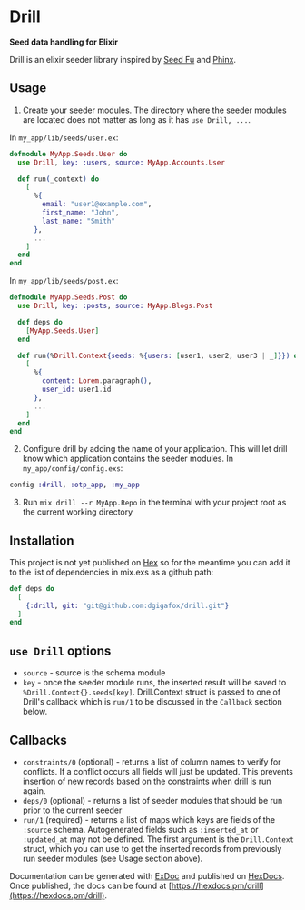 # Drill

**Seed data handling for Elixir**

Drill is an elixir seeder library inspired by [Seed Fu](https://github.com/mbleigh/seed-fu) and [Phinx](https://github.com/cakephp/phinx).

## Usage

1. Create your seeder modules. The directory where the seeder modules are located
   does not matter as long as it has `use Drill, ...`.

In `my_app/lib/seeds/user.ex`:

```elixir
defmodule MyApp.Seeds.User do
  use Drill, key: :users, source: MyApp.Accounts.User

  def run(_context) do
    [
      %{
        email: "user1@example.com",
        first_name: "John",
        last_name: "Smith"
      },
      ...
    ]
  end
end
```

In `my_app/lib/seeds/post.ex`:

```elixir
defmodule MyApp.Seeds.Post do
  use Drill, key: :posts, source: MyApp.Blogs.Post

  def deps do
    [MyApp.Seeds.User]
  end

  def run(%Drill.Context{seeds: %{users: [user1, user2, user3 | _]}}) do
    [
      %{
        content: Lorem.paragraph(),
        user_id: user1.id
      },
      ...
    ]
  end
end
```

2. Configure drill by adding the name of your application. This will let drill know which application
   contains the seeder modules.
   In `my_app/config/config.exs`:

```elixir
config :drill, :otp_app, :my_app
```

3. Run `mix drill --r MyApp.Repo` in the terminal with your project root as the current working directory

## Installation

This project is not yet published on [Hex](https://hex.pm/packages) so for the meantime you can add it to
the list of dependencies in mix.exs as a github path:

```elixir
def deps do
  [
    {:drill, git: "git@github.com:dgigafox/drill.git"}
  ]
end
```

## `use Drill` options

- `source` - source is the schema module
- `key` - once the seeder module runs, the inserted result will be saved to `%Drill.Context{}.seeds[key]`.
  Drill.Context struct is passed to one of Drill's callback which is `run/1` to be discussed in the `Callback`
  section below.

## Callbacks

- `constraints/0` (optional) - returns a list of column names to verify for conflicts. If a conflict occurs all fields will
  just be updated. This prevents insertion of new records based on the constraints when drill is run again.
- `deps/0` (optional) - returns a list of seeder modules that should be run prior to the current seeder
- `run/1` (required) - returns a list of maps which keys are fields of the `:source` schema. Autogenerated fields
  such as `:inserted_at` or `:updated_at` may not be defined. The first argument is the `Drill.Context` struct, which
  you can use to get the inserted records from previously run seeder modules (see Usage section above).

Documentation can be generated with [ExDoc](https://github.com/elixir-lang/ex_doc)
and published on [HexDocs](https://hexdocs.pm). Once published, the docs can
be found at [https://hexdocs.pm/drill](https://hexdocs.pm/drill).
